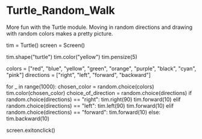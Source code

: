 # Turtle_Random_Walk
More fun with the Turtle module. Moving in random directions and drawing with random colors makes a pretty picture.

tim = Turtle()
screen = Screen()

tim.shape("turtle")
tim.color("yellow")
tim.pensize(5)

colors = ["red", "blue", "yellow", "green", "orange", "purple", "black", "cyan", "pink"]
directions = ["right", "left", "forward", "backward"]

for _ in range(1000):
    chosen_color = random.choice(colors)
    tim.color(chosen_color)
    choice_of_direction = random.choice(directions)
    if random.choice(directions) == "right":
        tim.right(90)
        tim.forward(10)
    elif random.choice(directions) == "left":
        tim.left(90)
        tim.forward(10)
    elif random.choice(directions) == "forward":
        tim.forward(10)
    else:
        tim.backward(10)

screen.exitonclick()
